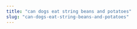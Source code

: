```yaml
---
title: "can dogs eat string beans and potatoes"
slug: "can-dogs-eat-string-beans-and-potatoes"
---
```


